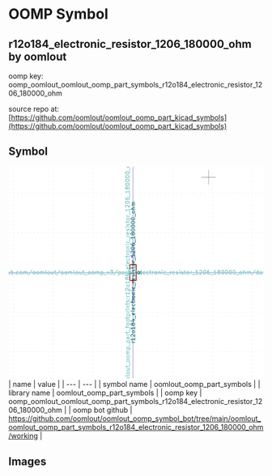 # OOMP Symbol  
## r12o184_electronic_resistor_1206_180000_ohm  by oomlout  
  
oomp key: oomp_oomlout_oomlout_oomp_part_symbols_r12o184_electronic_resistor_1206_180000_ohm  
  
source repo at: [https://github.com/oomlout/oomlout_oomp_part_kicad_symbols](https://github.com/oomlout/oomlout_oomp_part_kicad_symbols)  
## Symbol  
  
[![working.png](working_600.png)](working.png)  
| name | value | 
| --- | --- | 
| symbol name | oomlout_oomp_part_symbols | 
| library name | oomlout_oomp_part_symbols | 
| oomp key | oomp_oomlout_oomlout_oomp_part_symbols_r12o184_electronic_resistor_1206_180000_ohm | 
| oomp bot github | https://github.com/oomlout/oomlout_oomp_symbol_bot/tree/main/oomlout_oomlout_oomp_part_symbols_r12o184_electronic_resistor_1206_180000_ohm/working | 
## Images  
